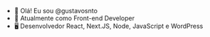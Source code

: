 - 👋 Olá! Eu sou @gustavosnto
- 👀 Atualmente como Front-end Developer
- 🖥️ Desenvolvedor React, Next.JS, Node, JavaScript e WordPress
<!-- - 📫 How to reach me ... -->

<!---
gustavosnto/gustavosnto is a ✨ special ✨ repository because its `README.md` (this file) appears on your GitHub profile.
You can click the Preview link to take a look at your changes.
--->

